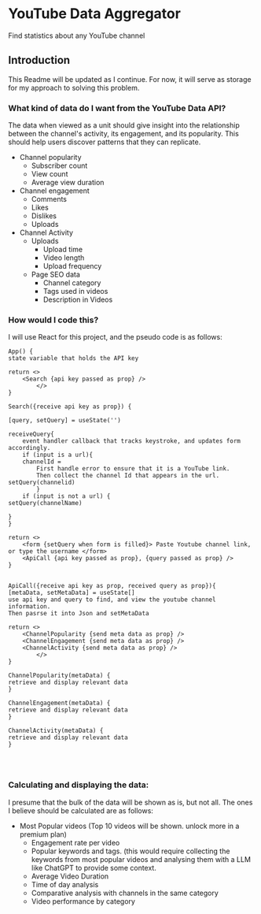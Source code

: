 # YouTube Data Aggregator
Find statistics about any YouTube channel

## Introduction
This Readme will be updated as I continue. For now, it will serve as storage for my approach to solving this problem. 

### What kind of data do I want from the YouTube Data API?
The data when viewed as a unit should give insight into the relationship between the channel's activity, its engagement, and its popularity. This should help users discover patterns that they can replicate. 
- Channel popularity
    - Subscriber count
    - View count
    - Average view duration
- Channel engagement
    - Comments
    - Likes
    - Dislikes
    - Uploads
- Channel Activity
    - Uploads
        - Upload time
        - Video length
        - Upload frequency
    - Page SEO data
        - Channel category
        - Tags used in videos
        - Description in Videos
     
### How would I code this? 
I will use React for this project, and the pseudo code is as follows: 
``` Pseudo
App() { 
state variable that holds the API key

return <>
    <Search {api key passed as prop} />
        </>
}

Search({receive api key as prop}) {

[query, setQuery] = useState('')

receiveQuery{
    event handler callback that tracks keystroke, and updates form accordingly.
    if (input is a url){
    channelId = 
        First handle error to ensure that it is a YouTube link.
        Then collect the channel Id that appears in the url.
setQuery(channelid)
        }
    if (input is not a url) {
setQuery(channelName)
    
}
}

return <>
    <form {setQuery when form is filled}> Paste Youtube channel link, or type the username </form>
    <ApiCall {api key passed as prop}, {query passed as prop} />
}


ApiCall({receive api key as prop, received query as prop}){
[metaData, setMetaData] = useState[]
use api key and query to find, and view the youtube channel information.
Then pasrse it into Json and setMetaData

return <>
    <ChannelPopularity {send meta data as prop} />
    <ChannelEngagement {send meta data as prop} />
    <ChannelActivity {send meta data as prop} />
        </>
}

ChannelPopularity(metaData) {
retrieve and display relevant data
}

ChannelEngagement(metaData) {
retrieve and display relevant data
}

ChannelActivity(metaData) {
retrieve and display relevant data
}




```

### Calculating and displaying the data: 
I presume that the bulk of the data will be shown as is, but not all. The ones I believe should be calculated are as follows: 

- Most Popular videos (Top 10 videos will be shown. unlock more in  a premium plan)
    - Engagement rate per video
    - Popular keywords and tags. (this would require collecting the keywords from most popular videos and analysing them with a LLM like ChatGPT to provide some context.
    - Average Video Duration
    - Time of day analysis
    - Comparative analysis with channels in the same category
    - Video performance by category



  
      
